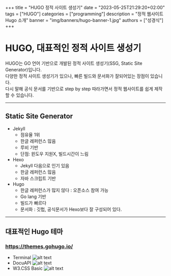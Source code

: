 +++
title = "HUGO 정적 사이트 생성기"
date = "2023-05-25T21:29:20+02:00"
tags = ["HUGO"]
categories = ["programming"]
description = "정적 웹사이트 Hugo 소개"
banner = "img/banners/hugo-banner-1.jpg"
authors = ["성경식"]
+++

# HUGO, 대표적인 정적 사이트 생성기
 
HUGO는 GO 언어 기반으로 개발된 정적 사이트 생성기(SSG, Static Site Generator)입니다.   
다양한 정적 사이트 생성기가 있으나, 빠른 빌드와 문서화가 잘되어있는 장점이 있습니다.  
다시 말해 공식 문서를 기반으로 step by step 따라가면서 정적 웹사이트를 쉽게 제작할 수 있습니다.

---
## Static Site Generator
 
- Jekyll
  - 점유율 1위
  - 한글 레퍼런스 많음
  - 루비 기반
  - 단점: 윈도우 지원X, 빌드시간이 느림
- Hexo
  - Jekyll 다음으로 인기 있음
  - 한글 레퍼런스 많음
  - 자바 스크립트 기반
- Hugo
  - 한글 레퍼런스가 많지 않다 : 오픈소스 참여 가능
  - Go lang 기반
  - 빌드가 빠르다
  - 문서화 : 깃헙, 공식문서가 Hexo보다 잘 구성되어 있다.

----

## 대표적인 Hugo 테마 
### https://themes.gohugo.io/    

+ Terminal
![alt text](https://d33wubrfki0l68.cloudfront.net/95ffe23cb3ce4e983e6264df956dc81f502b750d/42a75/themes/hugo-theme-terminal/screenshot_hu203da575df3dd0ed6f5c3ee4b3c3d1c5_448158_1500x1000_fill_catmullrom_top_3.png  'terminal')
+ DocuAPI
![alt text](https://d33wubrfki0l68.cloudfront.net/42b99d0d80d98362a2e0b8639b9a1fa713ad26db/d9d25/themes/docuapi/screenshot_hu1482b0a24b24cacbe610ec7acbd89f13_72365_1500x1000_fill_catmullrom_top_3.png  'DocuAPI')
+ W3.CSS Basic
![alt text](https://d33wubrfki0l68.cloudfront.net/2090d530059815fdf4717e799158da9672bee9bd/05902/themes/hugo-theme-w3css-basic/screenshot_hu59c2c41f1e1701af7b03f13466ca4253_1009163_1500x1000_fill_catmullrom_top_3.png  'W3.CSS Basic')